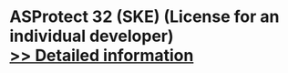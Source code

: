 # ASProtect 32 (SKE) (License for an individual developer)<br />[>> Detailed information](https://secure.shareit.com/shareit/product.html?productid=300173804&affiliateid=200057808)